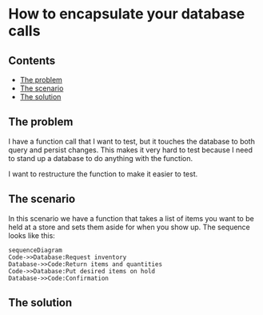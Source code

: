 <a id="top"></a>

# How to encapsulate your database calls

<!-- toc -->
## Contents

  * [The problem](#the-problem)
  * [The scenario](#the-scenario)
  * [The solution](#the-solution)<!-- endToc -->


## The problem
I have a function call that I want to test, but it touches the database to both query and persist changes. This makes it very hard to test because I need to stand up a database to do anything with the function.

I want to restructure the function to make it easier to test.

## The scenario

In this scenario we have a function that takes a list of items you want to be held at a store and sets them aside for when you show up.
The sequence looks like this:

```mermaid
sequenceDiagram
Code->>Database:Request inventory
Database->>Code:Return items and quantities
Code->>Database:Put desired items on hold
Database->>Code:Confirmation
```


## The solution
